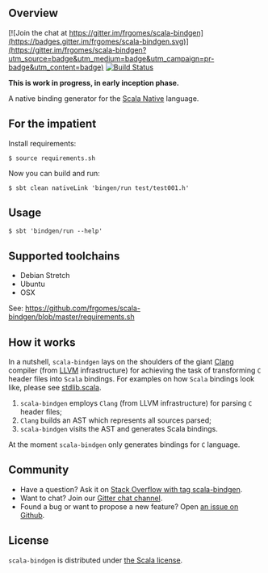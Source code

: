 ## Overview

[![Join the chat at https://gitter.im/frgomes/scala-bindgen](https://badges.gitter.im/frgomes/scala-bindgen.svg)](https://gitter.im/frgomes/scala-bindgen?utm_source=badge&utm_medium=badge&utm_campaign=pr-badge&utm_content=badge)
[![Build Status](https://travis-ci.org/frgomes/scala-bindgen.svg?branch=master)](https://travis-ci.org/frgomes/scala-bindgen)

**This is work in progress, in early inception phase.**

A native binding generator for the [Scala Native] language.


## For the impatient

Install requirements:

    $ source requirements.sh
    
Now you can build and run:

    $ sbt clean nativeLink 'bingen/run test/test001.h'


## Usage

    $ sbt 'bindgen/run --help'


## Supported toolchains

 * Debian Stretch
 * Ubuntu
 * OSX

 See: https://github.com/frgomes/scala-bindgen/blob/master/requirements.sh


## How it works

In a nutshell, ``scala-bindgen`` lays on the shoulders of the giant [Clang] compiler (from [LLVM] infrastructure) 
for achieving the task of transforming ``C`` header files into ``Scala`` bindings.
For examples on how ``Scala`` bindings look like, please see [stdlib.scala].

1. ``scala-bindgen`` employs ``Clang`` (from LLVM infrastructure) for parsing ``C`` header files;
2. ``Clang`` builds an AST which represents all sources parsed;
3. ``scala-bindgen`` visits the AST and generates Scala bindings.

At the moment ``scala-bindgen`` only generates bindings for ``C`` language.


## Community

 * Have a question? Ask it on [Stack Overflow with tag scala-bindgen].
 * Want to chat? Join our [Gitter chat channel].
 * Found a bug or want to propose a new feature? Open [an issue on Github].

## License

``scala-bindgen`` is distributed under [the Scala license].


[Stack Overflow with tag scala-bindgen]: http://stackoverflow.com/questions/tagged/scala-bindgen
[Gitter chat channel]: https://gitter.im/frgomes/scala-bindgen
[an issue on Github]: https://github.com/frgomes/scala-bindgen/issues
[the Scala license]: https://github.com/frgomes/scala-bindgen/blob/master/LICENSE
[Scala]: http://scala-lang.org
[Scala Native]: http://github.com/scala-native/scala-native
[Clay's bindgen]: http://github.com/jckarter/clay/blob/master/tools/bindgen.clay
[Rust's bindgen]: http://github.com/crabtw/rust-bindgen
[JOGL GlueGen]: https://jogamp.org/gluegen/www
[Clang]: http://clang.llvm.org/
[LLVM]: http://llvm.org
[stdlib.scala]: http://github.com/scala-native/scala-native/blob/master/nativelib/src/main/scala/scala/scalanative/native/stdlib.scala
